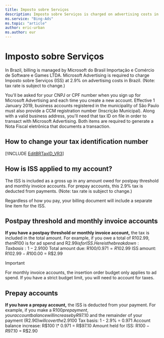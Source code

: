 ```yaml
---
title: Imposto sobre Serviços
description: Imposto sobre Serviços is charged on advertising costs in Brazil. In addition, businesses are required to keep their tax information up to date.
ms.service: "Bing-Ads"
ms.topic: "article"
author: eric-urban
ms.author: eur
---
```


# Imposto sobre Serviços

In Brazil, billing is managed by Microsoft do Brasil Importação e Comércio de Software e Games LTDA. Microsoft Advertising is required to charge Imposto sobre Serviços (ISS) at 2.9% on advertising costs in Brazil. (Note: tax rate is subject to change.)

You'll be asked for your CNPJ or CPF number when you sign up for Microsoft Advertising and each time you create a new account. Effective 1 January 2019, business accounts registered in the municipality of São Paulo must also provide a CCM registration number (Inscrição Municipal). Along with a valid business address, you'll need that tax ID on file in order to transact with Microsoft Advertising. Both items are required to generate a Nota Fiscal eletrônica that documents a transaction.

## How to change your tax identification number

[!INCLUDE [EditBRTaxID_VR3](./includes/EditBRTaxID_VR3.md)]

## How is ISS applied to my account?

The ISS is included as a gross up in any amount owed for postpay threshold and monthly invoice accounts. For prepay accounts, this 2.9% tax is deducted from payments. (Note: tax rate is subject to change.)

Regardless of how you pay, your billing document will include a separate line item for the ISS.

## Postpay threshold and monthly invoice accounts
**If you have a postpay threshold or monthly invoice account,** the tax is included in the total amount. For example, if you owe a total of R$102.99, then R$100 is for ad spend and R$2.99 is for ISS. Here is the breakdown:           Tax basis: 1 - 2.9% = 0.971           Ad spend: R$100           Total amount due: R$100 / 0.971 = R$102.99           ISS amount: R$102.99 - R$100.00 = R$2.99

> [!IMPORTANT]
> For monthly invoice accounts, the insertion order budget only applies to ad spend. If you have a strict budget limit, you will need to account for taxes.

## Prepay accounts
**If you have a prepay account,** the ISS is deducted from your payment. For example, if you make a R$100 prepayment, your account balance will increase by R$97.10 and the remainder of your payment (R$2.90) will cover the 2.9% tax. Here is the breakdown:         Prepay amount: R$100         Tax basis: 1 - 2.9% = 0.971         Account balance increase: R$100 \* 0.971 = R$97.10         Amount held for ISS: R$100 - R$97.10 = R$2.90


